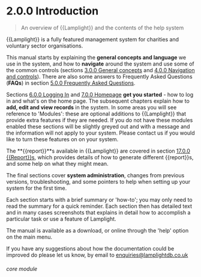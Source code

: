 # 2.0.0    Introduction

> An overview of {{Lamplight}} and the contents of the help system 

{{Lamplight}} is a fully featured management system for charities and voluntary sector organisations. 

This manual starts by explaining the **general concepts and language** we use in the system, and how to **navigate** around the system and use some of the common controls (sections [3.0.0  General concepts](/help/index/v/{{version}}/p/3.0.0) and [4.0.0  Navigation and controls](/help/index/v/{{version}}/p/4.0.0)). There are also some answers to Frequently Asked Questions (**FAQs**) in section [5.0.0  Frequently Asked Questions](/help/index/v/{{version}}/p/5.0.0).

Sections [6.0.0  Logging In](/help/index/v/{{version}}/p/6.0.0) and [7.0.0  Homepage](/help/index/v/{{version}}/p/7.0.0) **get you started** - how to log in and what's on the home page. The subsequent chapters explain how to **add, edit and view records** in the system. In some areas you will see reference to 'Modules': these are optional additions to {{Lamplight}} that provide extra features if they are needed. If you do not have these modules enabled these sections will be slightly greyed out and with a message and the information will not apply to your system. Please contact us if you would like to turn these features on on your system.

The **{{report}}**s available in {{Lamplight}} are covered in section [17.0.0  {{Report}}s](/help/index/v/{{version}}/p/17.0.0), which provides details of how to generate different {{report}}s, and some help on what they might mean.

The final sections cover **system administration**, changes from previous versions, troubleshooting, and some pointers to help when setting up your system for the first time.

Each section starts with a brief summary or 'how-to'; you may only need to read the summary for a quick reminder. Each section then has detailed text and in many cases screenshots that explains in detail how to accomplish a particular task or use a feature of Lamplight.

The manual is available as a download, or online through the 'help' option on the main menu.

If you have any suggestions about how the documentation could be improved do please let us know, by email to [enquiries@lamplightdb.co.uk](mailto:enquiries@lamplightdb.co.uk) 

###### core module

